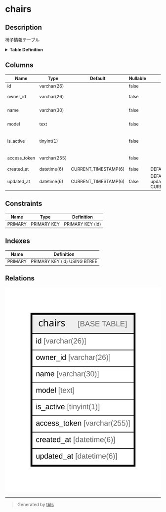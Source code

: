 # chairs

## Description

椅子情報テーブル

<details>
<summary><strong>Table Definition</strong></summary>

```sql
CREATE TABLE `chairs` (
  `id` varchar(26) NOT NULL COMMENT '椅子ID',
  `owner_id` varchar(26) NOT NULL COMMENT 'オーナーID',
  `name` varchar(30) NOT NULL COMMENT '椅子の名前',
  `model` text NOT NULL COMMENT '椅子のモデル',
  `is_active` tinyint(1) NOT NULL COMMENT '配椅子受付中かどうか',
  `access_token` varchar(255) NOT NULL COMMENT 'アクセストークン',
  `created_at` datetime(6) NOT NULL DEFAULT CURRENT_TIMESTAMP(6) COMMENT '登録日時',
  `updated_at` datetime(6) NOT NULL DEFAULT CURRENT_TIMESTAMP(6) ON UPDATE CURRENT_TIMESTAMP(6) COMMENT '更新日時',
  PRIMARY KEY (`id`)
) ENGINE=InnoDB DEFAULT CHARSET=utf8mb4 COLLATE=utf8mb4_0900_ai_ci COMMENT='椅子情報テーブル'
```

</details>

## Columns

| Name | Type | Default | Nullable | Extra Definition | Children | Parents | Comment |
| ---- | ---- | ------- | -------- | ---------------- | -------- | ------- | ------- |
| id | varchar(26) |  | false |  |  |  | 椅子ID |
| owner_id | varchar(26) |  | false |  |  |  | オーナーID |
| name | varchar(30) |  | false |  |  |  | 椅子の名前 |
| model | text |  | false |  |  |  | 椅子のモデル |
| is_active | tinyint(1) |  | false |  |  |  | 配椅子受付中かどうか |
| access_token | varchar(255) |  | false |  |  |  | アクセストークン |
| created_at | datetime(6) | CURRENT_TIMESTAMP(6) | false | DEFAULT_GENERATED |  |  | 登録日時 |
| updated_at | datetime(6) | CURRENT_TIMESTAMP(6) | false | DEFAULT_GENERATED on update CURRENT_TIMESTAMP(6) |  |  | 更新日時 |

## Constraints

| Name | Type | Definition |
| ---- | ---- | ---------- |
| PRIMARY | PRIMARY KEY | PRIMARY KEY (id) |

## Indexes

| Name | Definition |
| ---- | ---------- |
| PRIMARY | PRIMARY KEY (id) USING BTREE |

## Relations

![er](chairs.svg)

---

> Generated by [tbls](https://github.com/k1LoW/tbls)
